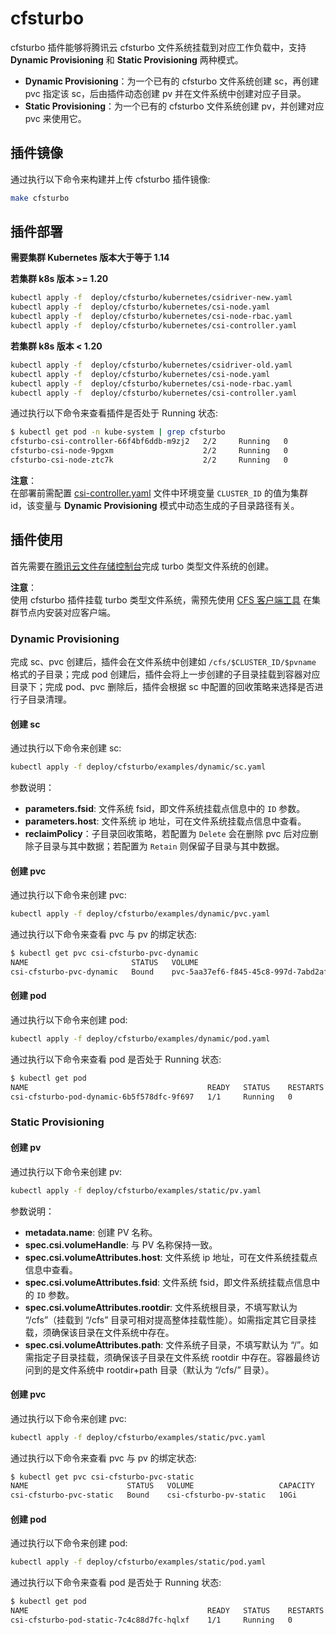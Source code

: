 # cfsturbo

cfsturbo 插件能够将腾讯云 cfsturbo 文件系统挂载到对应工作负载中，支持 **Dynamic Provisioning** 和 **Static Provisioning** 两种模式。

* **Dynamic Provisioning**：为一个已有的 cfsturbo 文件系统创建 sc，再创建 pvc 指定该 sc，后由插件动态创建 pv 并在文件系统中创建对应子目录。
* **Static Provisioning**：为一个已有的 cfsturbo 文件系统创建 pv，并创建对应 pvc 来使用它。

## 插件镜像

通过执行以下命令来构建并上传 cfsturbo 插件镜像:

```sh
make cfsturbo
```

## 插件部署

**需要集群 Kubernetes 版本大于等于 1.14**

**若集群 k8s 版本 >= 1.20**
```sh
kubectl apply -f  deploy/cfsturbo/kubernetes/csidriver-new.yaml
kubectl apply -f  deploy/cfsturbo/kubernetes/csi-node.yaml
kubectl apply -f  deploy/cfsturbo/kubernetes/csi-node-rbac.yaml
kubectl apply -f  deploy/cfsturbo/kubernetes/csi-controller.yaml
```

**若集群 k8s 版本 < 1.20**
```sh
kubectl apply -f  deploy/cfsturbo/kubernetes/csidriver-old.yaml
kubectl apply -f  deploy/cfsturbo/kubernetes/csi-node.yaml
kubectl apply -f  deploy/cfsturbo/kubernetes/csi-node-rbac.yaml
kubectl apply -f  deploy/cfsturbo/kubernetes/csi-controller.yaml
```

通过执行以下命令来查看插件是否处于 Running 状态:

```sh
$ kubectl get pod -n kube-system | grep cfsturbo
cfsturbo-csi-controller-66f4bf6ddb-m9zj2   2/2     Running   0             10m
cfsturbo-csi-node-9pgxm                    2/2     Running   0             10m
cfsturbo-csi-node-ztc7k                    2/2     Running   0             10m
```

**注意**：  
在部署前需配置 [csi-controller.yaml](../deploy/cfsturbo/kubernetes/csi-controller.yaml) 文件中环境变量 `CLUSTER_ID` 的值为集群 id，该变量与 **Dynamic Provisioning** 模式中动态生成的子目录路径有关。

## 插件使用

首先需要在[腾讯云文件存储控制台]( https://console.cloud.tencent.com/cfs )完成 turbo 类型文件系统的创建。

**注意**：  
使用 cfsturbo 插件挂载 turbo 类型文件系统，需预先使用 [CFS 客户端工具](https://console.cloud.tencent.com/cfs/fs/cvmInitialize) 在集群节点内安装对应客户端。

### Dynamic Provisioning

完成 sc、pvc 创建后，插件会在文件系统中创建如 `/cfs/$CLUSTER_ID/$pvname` 格式的子目录；完成 pod 创建后，插件会将上一步创建的子目录挂载到容器对应目录下；完成 pod、pvc 删除后，插件会根据 sc 中配置的回收策略来选择是否进行子目录清理。

#### 创建 sc

通过执行以下命令来创建 sc:

```sh
kubectl apply -f deploy/cfsturbo/examples/dynamic/sc.yaml
```

参数说明：
- **parameters.fsid**: 文件系统 fsid，即文件系统挂载点信息中的 `ID` 参数。
- **parameters.host**: 文件系统 ip 地址，可在文件系统挂载点信息中查看。
- **reclaimPolicy**：子目录回收策略，若配置为 `Delete` 会在删除 pvc 后对应删除子目录与其中数据；若配置为 `Retain` 则保留子目录与其中数据。

#### 创建 pvc

通过执行以下命令来创建 pvc:

```sh
kubectl apply -f deploy/cfsturbo/examples/dynamic/pvc.yaml
```

通过执行以下命令来查看 pvc 与 pv 的绑定状态:

```sh
$ kubectl get pvc csi-cfsturbo-pvc-dynamic
NAME                       STATUS   VOLUME                                     CAPACITY   ACCESS MODES   STORAGECLASS      AGE
csi-cfsturbo-pvc-dynamic   Bound    pvc-5aa37ef6-f845-45c8-997d-7abd2af5a0cc   10Gi       RWX            csi-cfsturbo-sc   27s
```

#### 创建 pod

通过执行以下命令来创建 pod:

```sh
kubectl apply -f deploy/cfsturbo/examples/dynamic/pod.yaml
```

通过执行以下命令来查看 pod 是否处于 Running 状态:

```sh
$ kubectl get pod
NAME                                        READY   STATUS    RESTARTS   AGE
csi-cfsturbo-pod-dynamic-6b5f578dfc-9f697   1/1     Running   0          73s
```

### Static Provisioning

#### 创建 pv

通过执行以下命令来创建 pv:

```sh
kubectl apply -f deploy/cfsturbo/examples/static/pv.yaml
```

参数说明：
- **metadata.name**: 创建 PV 名称。
- **spec.csi.volumeHandle**: 与 PV 名称保持一致。
- **spec.csi.volumeAttributes.host**: 文件系统 ip 地址，可在文件系统挂载点信息中查看。
- **spec.csi.volumeAttributes.fsid**: 文件系统 fsid，即文件系统挂载点信息中的 `ID` 参数。
- **spec.csi.volumeAttributes.rootdir**: 文件系统根目录，不填写默认为 “/cfs”（挂载到 “/cfs” 目录可相对提高整体挂载性能）。如需指定其它目录挂载，须确保该目录在文件系统中存在。
- **spec.csi.volumeAttributes.path**: 文件系统子目录，不填写默认为 “/”。如需指定子目录挂载，须确保该子目录在文件系统 rootdir 中存在。容器最终访问到的是文件系统中 rootdir+path 目录（默认为 “/cfs/” 目录）。

#### 创建 pvc

通过执行以下命令来创建 pvc:

```sh
kubectl apply -f deploy/cfsturbo/examples/static/pvc.yaml
```

通过执行以下命令来查看 pvc 与 pv 的绑定状态:

```sh
$ kubectl get pvc csi-cfsturbo-pvc-static
NAME                      STATUS   VOLUME                   CAPACITY   ACCESS MODES   STORAGECLASS   AGE
csi-cfsturbo-pvc-static   Bound    csi-cfsturbo-pv-static   10Gi       RWX                           42s
```

#### 创建 pod

通过执行以下命令来创建 pod:

```sh
kubectl apply -f deploy/cfsturbo/examples/static/pod.yaml
```

通过执行以下命令来查看 pod 是否处于 Running 状态:

```sh
$ kubectl get pod
NAME                                        READY   STATUS    RESTARTS   AGE
csi-cfsturbo-pod-static-7c4c88d7fc-hqlxf    1/1     Running   0          78s
```
